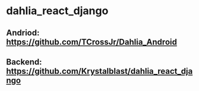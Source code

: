 # dahlia_react_django
## Andriod: https://github.com/TCrossJr/Dahlia_Android
## Backend: https://github.com/Krystalblast/dahlia_react_django
